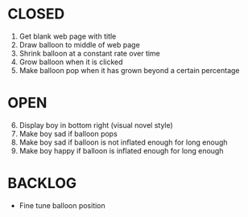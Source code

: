 # CLOSED

1. Get blank web page with title
2. Draw balloon to middle of web page
3. Shrink balloon at a constant rate over time
4. Grow balloon when it is clicked
5. Make balloon pop when it has grown beyond a certain percentage

# OPEN

6. Display boy in bottom right (visual novel style)
7. Make boy sad if balloon pops
8. Make boy sad if balloon is not inflated enough for long enough
9. Make boy happy if balloon is inflated enough for long enough

# BACKLOG

- Fine tune balloon position